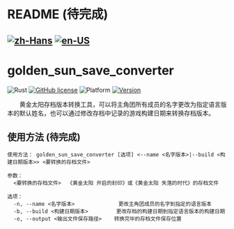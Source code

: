 # README (待完成)
[![zh-Hans](https://img.shields.io/badge/-%E7%AE%80%E4%BD%93%E4%B8%AD%E6%96%87-black.svg?style=for-the-badge&logo=googletranslate&logoColor=yellow)](https://github.com/Hambaka/golden_sun_save_converter/blob/main/README.md)
[![en-US](https://img.shields.io/badge/-English-black.svg?style=for-the-badge&logo=googletranslate&logoColor=yellow)](https://github.com/Hambaka/golden_sun_save_converter/blob/main/README.en-US.md)
---
# golden_sun_save_converter

![Rust](https://img.shields.io/badge/language-Rust-DEA584.svg?style=flat-square&logo=rust)
[![GitHub license](https://img.shields.io/github/license/Hambaka/golden_sun_save_converter?style=flat-square)](https://raw.githubusercontent.com/Hambaka/golden_sun_save_converter/master/LICENSE)
![Platform](https://img.shields.io/badge/platform%20(x86--64)-Windows%20%7C%20macOS%20%7C%20Linux-lightgrey?style=flat-square)
[![Version](https://img.shields.io/github/v/release/Hambaka/golden_sun_save_converter?label=version&style=flat-square)](https://github.com/Hambaka/golden_sun_save_converter/releases/latest)

　　黄金太阳存档版本转换工具，可以将主角团所有成员的名字更改为指定语言版本的默认姓名，也可以通过修改存档中记录的游戏构建日期来转换存档版本。  

## 使用方法 (待完成)
```
使用方法： golden_sun_save_converter [选项] <--name <名字版本>|--build <构建日期版本>> <要转换的存档文件>

参数：
  <要转换的存档文件>  《黄金太阳 开启的封印》或《黄金太阳 失落的时代》的存档文件

选项：
  -n, --name <名字版本>              更改主角团成员的名字到指定的语言版本
  -b, --build <构建日期版本>         更改存档的构建日期到指定语言版本的构建日期
  -o, --output <输出文件保存路径>    转换完毕的存档文件保存位置
```
